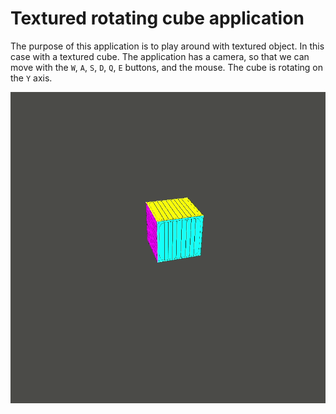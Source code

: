 # Textured rotating cube application

The purpose of this application is to play around with textured object. In this case with a textured cube. The application has a camera, so that we can move with the `W`, `A`, `S`, `D`, `Q`, `E` buttons, and the mouse. The cube is rotating on the `Y` axis.

![Sample gif](./sample/sample.gif)
